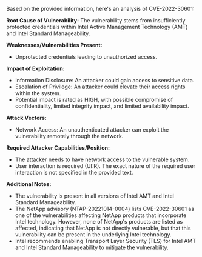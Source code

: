 Based on the provided information, here's an analysis of CVE-2022-30601:

**Root Cause of Vulnerability:**
The vulnerability stems from insufficiently protected credentials within Intel Active Management Technology (AMT) and Intel Standard Manageability.

**Weaknesses/Vulnerabilities Present:**
- Unprotected credentials leading to unauthorized access.

**Impact of Exploitation:**
- Information Disclosure: An attacker could gain access to sensitive data.
- Escalation of Privilege: An attacker could elevate their access rights within the system.
- Potential impact is rated as HIGH, with possible compromise of confidentiality, limited integrity impact, and limited availability impact.

**Attack Vectors:**
- Network Access: An unauthenticated attacker can exploit the vulnerability remotely through the network.

**Required Attacker Capabilities/Position:**
- The attacker needs to have network access to the vulnerable system.
- User interaction is required (UI:R). The exact nature of the required user interaction is not specified in the provided text.

**Additional Notes:**
- The vulnerability is present in all versions of Intel AMT and Intel Standard Manageability.
- The NetApp advisory (NTAP-20221014-0004) lists CVE-2022-30601 as one of the vulnerabilities affecting NetApp products that incorporate Intel technology. However, none of NetApp's products are listed as affected, indicating that NetApp is not directly vulnerable, but that this vulnerability can be present in the underlying Intel technology.
- Intel recommends enabling Transport Layer Security (TLS) for Intel AMT and Intel Standard Manageability to mitigate the vulnerability.
